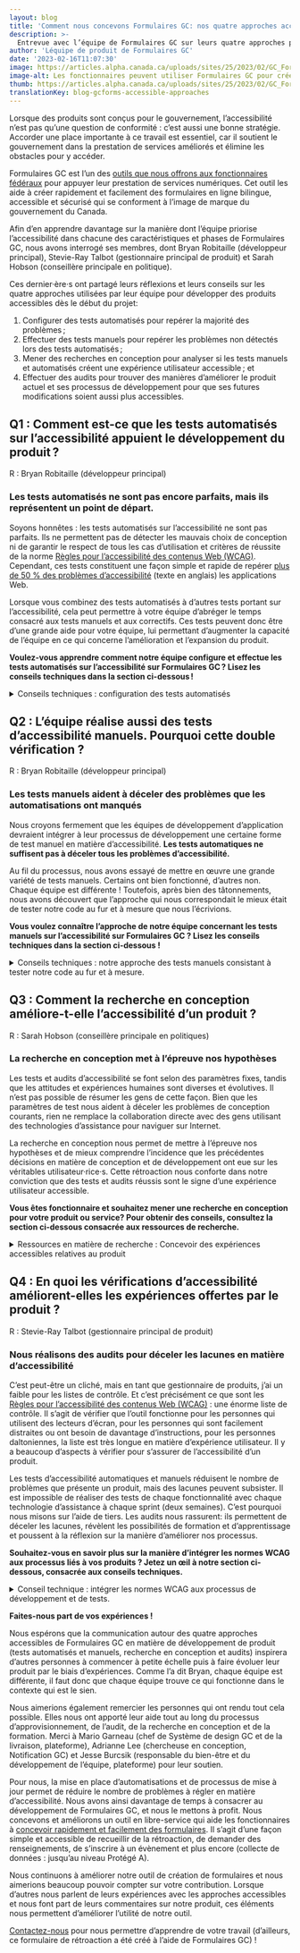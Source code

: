 ```yaml
---
layout: blog
title: 'Comment nous concevons Formulaires GC: nos quatre approches accessibles'
description: >-
  Entrevue avec l’équipe de Formulaires GC sur leurs quatre approches pour le développement d’un produit accessible : tests automatisés et manuels, recherche en conception et audits.
author: 'Léquipe de produit de Formulaires GC'
date: '2023-02-16T11:07:30'
image: https://articles.alpha.canada.ca/uploads/sites/25/2023/02/GC_Forms_BLOG-POST_1_FR.jpeg
image-alt: Les fonctionnaires peuvent utiliser Formulaires GC pour créer des formulaires en ligne accessibles pour les services du gouvernement du Canada, et ce, sans codage.
thumb: https://articles.alpha.canada.ca/uploads/sites/25/2023/02/GC_Forms_BLOG-POST_1_FR.jpeg
translationKey: blog-gcforms-accessible-approaches
---
```


<p>Lorsque des produits sont conçus pour le gouvernement, l’accessibilité n’est pas qu’une question de conformité : c’est aussi une bonne stratégie. Accorder une place importante à ce travail est essentiel, car il soutient le gouvernement dans la prestation de services améliorés et élimine les obstacles pour y accéder.</p>



<p>Formulaires GC est l’un des <a href="https://numerique.canada.ca/suite-de-produits/">outils que nous offrons aux fonctionnaires fédéraux</a> pour appuyer leur prestation de services numériques. Cet outil les aide à créer rapidement et facilement des formulaires en ligne bilingue, accessible et sécurisé qui se conforment à l’image de marque du gouvernement du Canada.</p>



<p>Afin d’en apprendre davantage sur la manière dont l’équipe priorise l’accessibilité dans chacune des caractéristiques et phases de Formulaires GC, nous avons interrogé ses membres, dont Bryan Robitaille (développeur principal), Stevie-Ray Talbot (gestionnaire principal de produit) et Sarah Hobson (conseillère principale en politique).</p>



<p>Ces dernier·ère·s ont partagé leurs réflexions et leurs conseils sur les quatre approches utilisées par leur équipe pour développer des produits accessibles dès le début du projet:</p>



<ol>
<li>Configurer des tests automatisés pour repérer la majorité des problèmes ;</li>



<li>Effectuer des tests manuels pour repérer les problèmes non détectés lors des tests automatisés ;</li>



<li>Mener des recherches en conception pour analyser si les tests manuels et automatisés créent une expérience utilisateur accessible ; et</li>



<li>Effectuer des audits pour trouver des manières d’améliorer le produit actuel et ses processus de développement pour que ses futures modifications soient aussi plus accessibles.</li>
</ol>



<h2 id="h-q1-comment-est-ce-que-les-tests-automatises-sur-l-accessibilite-appuient-le-developpement-du-produit"><strong>Q1 : Comment est-ce que les tests automatisés sur l’accessibilité appuient le développement du produit ?</strong></h2>



<p>R : Bryan Robitaille (développeur principal)</p>



<h3 id="h-les-tests-automatises-ne-sont-pas-encore-parfaits-mais-ils-representent-un-point-de-depart"><strong>Les tests automatisés ne sont pas encore parfaits, mais ils représentent un point de départ.</strong></h3>



<p>Soyons honnêtes : les tests automatisés sur l’accessibilité ne sont pas parfaits. Ils ne permettent pas de détecter les mauvais choix de conception ni de garantir le respect de tous les cas d’utilisation et critères de réussite de la norme <a href="https://www.w3.org/WAI/standards-guidelines/fr">Règles pour l’accessibilité des contenus Web (WCAG)</a>. Cependant, ces tests constituent une façon simple et rapide de repérer <a href="https://www.deque.com/blog/automated-testing-study-identifies-57-percent-of-digital-accessibility-issues/">plus de 50 % des problèmes d’accessibilité</a> (texte en anglais)<strong> </strong>les applications Web.</p>



<p>Lorsque vous combinez des tests automatisés à d’autres tests portant sur l’accessibilité, cela peut permettre à votre équipe d’abréger le temps consacré aux tests manuels et aux correctifs. Ces tests peuvent donc être d’une grande aide pour votre équipe, lui permettant d’augmenter la capacité de l’équipe en ce qui concerne l’amélioration et l’expansion du produit.</p>



<p><strong>Voulez-vous apprendre comment notre équipe configure et effectue les tests automatisés sur l’accessibilité sur Formulaires GC ? Lisez les conseils techniques dans la section ci-dessous !</strong></p>



<details class="wp-block-cds-snc-accordion"><summary>Conseils techniques : configuration des tests automatisés</summary>
<p><strong>1. Configurez des tests automatisés pour détecter tout problème d’accessibilité afin de diminuer la charge de travail manuel et d’augmenter la capacité de l’équipe à se développer sur le plan professionnel et à appuyer la croissance de son produit.</strong></p>



<p>Pour nos tests automatisés, nous dépendons fortement du <a href="https://www.deque.com/axe/">moteur de test d’accessibilité Axe</a> (texte en anglais) source libre. Axe s’intègre parfaitement à <a href="https://github.com/cds-snc/platform-forms-client/tree/develop/cypress">notre suite de test Cypress</a>, ce qui nous permet d’effectuer des tests sur des pages Web de la même façon qu’un·e utilisateur·rice interagirait avec ces pages. Si nous n’avions pas de configuration automatique capable de détecter ces problèmes, nos développeur·euse·s auraient une charge de travail manuel supplémentaire et se verraient limité·e·s dans leur capacité à développer le produit.</p>



<p><strong>2. Utilisez un linter d’accessibilité pour identifier les problèmes lorsque vous écrivez le code. C’est un peu comme un vérificateur d’orthographe. Le linter vous permettra d’économiser du temps de révision du code.</strong></p>



<p>Nous ne comptons pas seulement sur le moteur d’Axe pour effectuer nos tests automatisés. Nous misons aussi sur des outils qui tentent de repérer les problèmes pendant que nous écrivons le code de notre application, ce qui nous permet d’économiser du temps de réécriture après le test (parce que nous aurons déjà détecté les problèmes à l’avance).</p>



<p>Par exemple, nous utilisons le <a href="https://github.com/jsx-eslint/eslint-plugin-jsx-a11y">plug-in jsx-a11y ESLint</a> pour nous aider à repérer les problèmes pendant la conception de notre application Web. Certain·e·s de nos développeur·euse·s vont même plus loin en utilisant le <a href="https://marketplace.visualstudio.com/items?itemName=deque-systems.vscode-axe-linter">linter d’accessibilité d’Axe</a> (texte en anglais), qui agit comme un vérificateur d’orthographe, mais pour repérer les problèmes d’accessibilité, comme une extension dans VS Code, ce qui permet d’effectuer une analyse statique d’accessibilité pour le texte HTML, Angular, React, Markdown et Vue.</p>



<p><strong>3. Préparez votre fichier pour le test d’accessibilité et ajoutez quelques lignes de code (vous trouverez ci-dessous les instructions détaillées correspondantes).</strong></p>



<p>Pour configurer le fichier utilisé afin de réaliser des tests automatisés, vous devez ajouter les logiciels à vos dépendances de développement existantes (les autres logiciels utilisés pour les tâches de développement, pas seulement ceux utilisés pour les tests). Ajoutez-les à l’aide d’un gestionnaire de paquets : cet outil assure le suivi de tous les logiciels présents sur votre ordinateur, vous permettant d’utiliser les nouveaux paquets logiciels destinés aux tests dans le cadre de votre automatisation.</p>



<p>Voici comment (pas à pas) :</p>



<p>1. À l’aide des gestionnaires de paquets <a href="https://yarnpkg.com/">yarn</a> ou <a href="https://www.npmjs.com/">npm</a> recherchez et ajoutez les paquets logiciels suivants à vos dépendances de développement : cypress, axe-core et cypress-axe.</p>



<p> 2. Ajoutez une ligne de configuration simple dans Cypress : importez « cypress-axe »;</p>


<img decoding="async" loading="lazy" width="260" height="59" src="https://articles.alpha.canada.ca/uploads/sites/25/2023/02/Tip-image-1.png" alt="" class="wp-image-860" style="max-width: 100%;height: auto;">


<p style="font-size:11px">Texte de remplacement&nbsp;: Capture d’écran de la configuration de ligne dans Cypress. Ajout de “import “cypress-axe”;” sous “// Import Axe-Core library”.</p>



<p>3. Configurez vos options Axe dans le fichier de test (lisez la <a href="https://www.deque.com/axe/core-documentation/api-documentation/#options-parameter">documentation API d’Axe</a> pour obtenir des instructions).</p>



<p></p>


<img decoding="async" loading="lazy" width="512" height="120" src="https://articles.alpha.canada.ca/uploads/sites/25/2023/02/Tip-image-2.png" alt="" class="wp-image-862" style="max-width: 100%;height: auto;" srcset="https://articles.alpha.canada.ca/uploads/sites/25/2023/02/Tip-image-2.png 512w, https://articles.alpha.canada.ca/uploads/sites/25/2023/02/Tip-image-2-300x70.png 300w" sizes="(max-width: 512px) 100vw, 512px" />


<p style="font-size:11px">Texte de remplacement&nbsp;: Capture d’écran de la façon dont l’équipe Formulaires GC a configuré ses options Axe en testant pour&nbsp;: “wcag21aa”, “wcag2aa”, “best-practice” et “section508”.</p>



<p>Comme vous pouvez le voir dans notre <a href="https://github.com/cds-snc/platform-forms-client/blob/develop/cypress/e2e/accessibility.cy.js">fichier de test Cypress sur GitHub</a>, la configuration d’Axe avec Cypress en vue de tests d’accessibilité automatisés se fait en ajoutant à peine trois lignes de code :</p>



<ol>
<li>cy.visit(path);</li>



<li>cy.injectAxe();</li>



<li>cy.checkA11y(null, A11Y_OPTIONS);</li>
</ol>


<img decoding="async" loading="lazy" width="512" height="303" src="https://articles.alpha.canada.ca/uploads/sites/25/2023/02/Tip-image-3.png" alt="" class="wp-image-864" style="max-width: 100%;height: auto;" srcset="https://articles.alpha.canada.ca/uploads/sites/25/2023/02/Tip-image-3.png 512w, https://articles.alpha.canada.ca/uploads/sites/25/2023/02/Tip-image-3-300x178.png 300w" sizes="(max-width: 512px) 100vw, 512px" />


<p style="font-size:11px">Texte de remplacement&nbsp;: Capture d’écran des trois&nbsp;lignes de code dans le fichier de test Cypress de Formulaires&nbsp;: “cy.visit(path); cy.injectAxe(); cy.checkA11y(null, A11Y_OPTIONS);”.</p>
</details>



<h2><strong>Q2 : L’équipe réalise aussi des tests d’accessibilité manuels. Pourquoi cette double vérification ?</strong></h2>



<p>R : Bryan Robitaille (développeur principal)</p>



<h3><strong>Les tests manuels aident à déceler des problèmes que les automatisations ont manqués</strong></h3>



<p>Nous croyons fermement que les équipes de développement d’application devraient intégrer à leur processus de développement une certaine forme de test manuel en matière d’accessibilité. <strong>Les tests automatiques ne suffisent pas à déceler tous les problèmes d’accessibilité.</strong></p>



<p>Au fil du processus, nous avons essayé de mettre en œuvre une grande variété de tests manuels. Certains ont bien fonctionné, d’autres non. Chaque équipe est différente ! Toutefois, après bien des tâtonnements, nous avons découvert que l’approche qui nous correspondait le mieux était de tester notre code au fur et à mesure que nous l’écrivions.</p>



<p><strong>Vous voulez connaître l’approche de notre équipe concernant les tests manuels sur l’accessibilité sur Formulaires GC ? Lisez les conseils techniques dans la section ci-dessous !</strong></p>



<details class="wp-block-cds-snc-accordion"><summary>Conseils techniques : notre approche des tests manuels consistant à tester notre code au fur et à mesure.</summary>
<p><strong>1. Former les développeur·euse·s sur au moins une technologie d’assistance pour combler les lacunes existantes entre l’apparence et la fonctionnalité d’une application Web.</strong></p>



<p>Les développeur·euse·s mettent souvent l’accent sur l’aspect visuel d’une application Web ou sur la version de cette application destinée aux personnes voyantes. Il se peut que davantage d’efforts soient déployés pour soigner l’apparence d’un composant HTML et d’une interaction que pour veiller à ce que le composant en question respecte les meilleures pratiques en matière de présentation HTML et de balisage.</p>



<p>Nous encourageons vivement nos développeur·euse·s à se familiariser suffisamment bien avec au moins une technologie d’assistance (NVDA, JAWS, VoiceOver, etc.) pour utiliser une application Web et interagir avec cette dernière. Lorsque nous avons demandé à nos développeur·euse·s d’utiliser Formulaires GC à l’aide d’une technologie d’assistance, il s’est produit quelque chose d’intéressant : la frustration les a envahi·e·s. Cet exercice a changé leur état d’esprit et les a amené·e·s à mettre l’accent sur l’expérience utilisateur au lieu de donner la priorité à un critère de réussite spécifique relatif aux normes WCAG. Il a permis de déterminer les points à améliorer, comme le contexte qu’il fallait étoffer.</p>



<p><strong>2. Mettre à jour les processus de développement de l’équipe pour attribuer des responsabilités liées aux vérifications d’utilisabilité.</strong></p>



<p>Nous avons incorporé une nouvelle règle à notre processus de développement : désormais, chaque développeur·euse est responsable de l’utilisabilité des composants qu’il ou elle crée ou modifie. Il lui faut veiller à ce que les composants soient accessibles à la fois pour les personnes voyantes et pour celles utilisant des technologies d’assistance.</p>



<p>Cette mise à jour de nos processus a rapidement mené à un changement dans l’ordre des priorités. Au lieu de veiller à réaliser des ombres parfaites au niveau visuel, par exemple, les développeur·se·s réfléchissent aux manières d’améliorer les interactions possibles avec les composants créés. Tout cela a beaucoup amélioré l’utilisabilité des interactions complexes de nos applications Web, comme le téléversement d’un fichier dans un formulaire Web ou encore la soumission d’un formulaire Web après une période déterminée (prévention des pourriels).</p>
</details>



<h2><strong>Q3 : Comment la recherche en conception améliore-t-elle l’accessibilité d’un produit ?</strong></h2>



<p>R : Sarah Hobson (conseillère principale en politiques)</p>



<h3><strong>La recherche en conception met à l’épreuve nos hypothèses</strong></h3>



<p>Les tests et audits d’accessibilité se font selon des paramètres fixes, tandis que les attitudes et expériences humaines sont diverses et évolutives. Il n’est pas possible de résumer les gens de cette façon. Bien que les paramètres de test nous aident à déceler les problèmes de conception courants, rien ne remplace la collaboration directe avec des gens utilisant des technologies d’assistance pour naviguer sur Internet.</p>



<p>La recherche en conception nous permet de mettre à l’épreuve nos hypothèses et de mieux comprendre l’incidence que les précédentes décisions en matière de conception et de développement ont eue sur les véritables utilisateur·rice·s. Cette rétroaction nous conforte dans notre conviction que des tests et audits réussis sont le signe d’une expérience utilisateur accessible.</p>



<p><strong>Vous êtes fonctionnaire et souhaitez mener une recherche en conception pour votre produit ou service? Pour obtenir des conseils, consultez la section ci-dessous consacrée aux ressources de recherche.</strong></p>



<details class="wp-block-cds-snc-accordion"><summary>Ressources en matière de recherche : Concevoir des expériences accessibles relatives au produit</summary>
<h5><strong>Conseils concernant la recherche en conception au sein du GC</strong></h5>



<p>Nous avons créé des ressources pour vous aider à planifier vos <a href="https://numerique.canada.ca/guides/guide-tests-d-utilisabilite/">méthodes de test</a> et à mener <a href="https://numerique.canada.ca/guides/guide-entrevue/">des entrevues de recherche</a>. Nous offrons également un service pour vous aider à <a href="https://privacy-statements.cds.alpha.canada.ca/fr/">générer des formulaires de confidentialité et de consentement pour les séances de recherche.</a></p>



<h5><strong>Comment la recherche en conception a amélioré l’expérience offerte par Formulaires GC</strong></h5>



<p>Lors du développement de Formulaires GC, nous avons mené une recherche en conception pour mettre à l’épreuve nos hypothèses en matière d’accessibilité. Nous avons notamment réalisé deux activités de recherche auprès de 12 personnes employant des technologies d’assistance pour leur utilisation des services gouvernementaux. 10 personnes ont rempli un formulaire factice et ont fourni une rétroaction écrite sur cette expérience. Nous avons également demandé à 2 personnes de décrire leur expérience alors même qu’elles parcouraient l’outil et remplissaient le formulaire, ce qui nous a fourni des renseignements plus détaillés sur leur parcours.</p>



<p>Chaque personne participante a utilisé la technologie d’assistance et le navigateur de son choix :</p>



<ul>
<li>Dragon NaturallySpeaking avec Chrome ;</li>



<li>JAWS avec Edge ;</li>



<li>le lecteur d’écran intégré de Mac avec Safari ;</li>



<li>NVDA avec Chrome ;</li>



<li>NVDA avec Internet Explorer 11 ;</li>



<li>Grossissement à l’écran avec Firefox ;</li>



<li>Clavier à l’écran avec Chrome ;</li>



<li>Clavier à l’écran avec Internet Explorer 11 ;</li>



<li>Contrôle vocal avec Firefox ;</li>



<li>VoiceOver avec Safari ; et</li>



<li>ZoomText avec Edge.</li>
</ul>



<p>L’une des conclusions de ces activités est que les gens ne connaissent pas la signification du terme « Alpha ». La présence de ce terme dans notre bannière portait donc à confusion: «&nbsp;Alpha: Ce site changera au fur et à mesure que nous testerons des idées. »</p>



<blockquote class="wp-block-quote">
<p> «&nbsp;Je trouve que le terme alpha n’a pas vraiment sa place ici, car je ne vois pas à quoi il pourrait se rapporter ni à quel endroit du formulaire il serait pertinent » — une personne participant à la recherche en conception</p>
</blockquote>



<p>Il était évident que si les termes « Découverte », « Alpha », « Bêta » et « Production » avaient du sens pour nous (il s’agit d’<a href="https://ressources.alpha.canada.ca/ressource/phases-livraison/">étapes de développement agile pour le lancement de produits</a>), ils n’étaient pas nécessairement aussi clairs pour les personnes utilisant Formulaires GC. Nous avons donc supprimé ces termes pour éliminer toute distraction inutile et pour réduire la confusion parmi les utilisateur·rice·s.</p>
</details>



<h2><strong>Q4 : En quoi les vérifications d’accessibilité améliorent-elles les expériences offertes par le produit ?</strong></h2>



<p>R : Stevie-Ray Talbot (gestionnaire principal de produit)</p>



<h3><strong>Nous réalisons des audits pour déceler les lacunes en matière d’accessibilité</strong></h3>



<p>C’est peut-être un cliché, mais en tant que gestionnaire de produits, j’ai un faible pour les listes de contrôle. Et c’est précisément ce que sont les <a href="https://www.w3.org/WAI/standards-guidelines/fr">Règles pour l’accessibilité des contenus Web (WCAG)</a> : une énorme liste de contrôle. Il s’agit de vérifier que l’outil fonctionne pour les personnes qui utilisent des lecteurs d’écran, pour les personnes qui sont facilement distraites ou ont besoin de davantage d’instructions, pour les personnes daltoniennes, la liste est très longue en matière d’expérience utilisateur. Il y a beaucoup d’aspects à vérifier pour s’assurer de l’accessibilité d’un produit.</p>



<p>Les tests d’accessibilité automatiques et manuels réduisent le nombre de problèmes que présente un produit, mais des lacunes peuvent subsister. Il est impossible de réaliser des tests de chaque fonctionnalité avec chaque technologie d’assistance à chaque sprint (deux semaines). C’est pourquoi nous misons sur l’aide de tiers. Les audits nous rassurent: ils permettent de déceler les lacunes, révèlent les possibilités de formation et d’apprentissage et poussent à la réflexion sur la manière d’améliorer nos processus.</p>



<p><strong>Souhaitez-vous en savoir plus sur la manière d’intégrer les normes WCAG aux processus liés à vos produits ? Jetez un œil à notre section ci-dessous, consacrée aux conseils techniques.</strong></p>



<details class="wp-block-cds-snc-accordion"><summary>Conseil technique : intégrer les normes WCAG aux processus de développement et de tests.</summary>
<p><strong>Conseil basé sur notre expérience :</strong> la liste de contrôle liée aux normes WCAG est trop volumineuse pour l’avoir en tête à tout moment. Essayez de diviser les exigences en tâches plus restreintes et d’intégrer ces dernières à différentes parties des processus liés à vos produits.</p>



<p>Pour pousser les gens à réfléchir aux expériences accessibles, nous avons <a href="https://github.com/cds-snc/platform-forms-client/pull/433/files">des espaces réservés dans chaque récit utilisateur</a>, que nous adaptons à chaque tâche.</p>



<p>Prenons un exemple : lorsque nous développons un nouveau composant (comme un bouton permettant de téléverser des fichiers), nous veillons à ce qu’il soit possible de réaliser la navigation à l’air du clavier et à ce qu’un lecteur d’écran puisse fournir les renseignements nécessaires pour le téléversement du document. Nous avons intégré la vérification de navigation à la définition de produit fini et aux critères d’acceptation.</p>
</details>



<p><strong>Faites-nous part de vos expériences !</strong></p>



<p>Nous espérons que la communication autour des quatre approches accessibles de Formulaires GC en matière de développement de produit (tests automatisés et manuels, recherche en conception et audits) inspirera d’autres personnes à commencer à petite échelle puis à faire évoluer leur produit par le biais d’expériences. Comme l’a dit Bryan, chaque équipe est différente, il faut donc que chaque équipe trouve ce qui fonctionne dans le contexte qui est le sien.</p>



<p>Nous aimerions également remercier les personnes qui ont rendu tout cela possible. Elles nous ont apporté leur aide tout au long du processus d’approvisionnement, de l’audit, de la recherche en conception et de la formation. Merci à Mario Garneau (chef de Système de design GC et de la livraison, plateforme), Adrianne Lee (chercheuse en conception, Notification GC) et Jesse Burcsik (responsable du bien-être et du développement de l&#8217;équipe, plateforme) pour leur soutien.</p>



<p>Pour nous, la mise en place d’automatisations et de processus de mise à jour permet de réduire le nombre de problèmes à régler en matière d’accessibilité. Nous avons ainsi davantage de temps à consacrer au développement de Formulaires GC, et nous le mettons à profit. Nous concevons et améliorons un outil en libre-service qui aide les fonctionnaires à <a href="https://articles.alpha.canada.ca/forms-formulaires/fr/">concevoir rapidement et facilement des formulaires</a>. Il s’agit d’une façon simple et accessible de recueillir de la rétroaction, de demander des renseignements, de s’inscrire à un évènement et plus encore (collecte de données : jusqu’au niveau Protégé A).</p>



<p>Nous continuons à améliorer notre outil de création de formulaires et nous aimerions beaucoup pouvoir compter sur votre contribution. Lorsque d’autres nous parlent de leurs expériences avec les approches accessibles et nous font part de leurs commentaires sur notre produit, ces éléments nous permettent d’améliorer l’utilité de notre outil. </p>



<p><a href="https://forms-formulaires.alpha.canada.ca/fr/id/cle4hg480270358ayedaqq1ish">Contactez-nous</a> pour nous permettre d’apprendre de votre travail (d’ailleurs, ce formulaire de rétroaction a été créé à l’aide de Formulaires GC) !</p>

